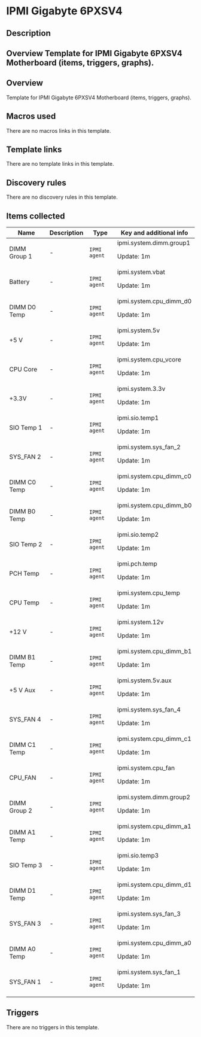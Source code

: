 # IPMI Gigabyte 6PXSV4

## Description

## Overview Template for IPMI Gigabyte 6PXSV4 Motherboard (items, triggers, graphs). 

## Overview

Template for IPMI Gigabyte 6PXSV4 Motherboard (items, triggers, graphs).



## Macros used

There are no macros links in this template.

## Template links

There are no template links in this template.

## Discovery rules

There are no discovery rules in this template.

## Items collected

|Name|Description|Type|Key and additional info|
|----|-----------|----|----|
|DIMM Group 1|<p>-</p>|`IPMI agent`|ipmi.system.dimm.group1<p>Update: 1m</p>|
|Battery|<p>-</p>|`IPMI agent`|ipmi.system.vbat<p>Update: 1m</p>|
|DIMM D0 Temp|<p>-</p>|`IPMI agent`|ipmi.system.cpu_dimm_d0<p>Update: 1m</p>|
|+5 V|<p>-</p>|`IPMI agent`|ipmi.system.5v<p>Update: 1m</p>|
|CPU Core|<p>-</p>|`IPMI agent`|ipmi.system.cpu_vcore<p>Update: 1m</p>|
|+3.3V|<p>-</p>|`IPMI agent`|ipmi.system.3.3v<p>Update: 1m</p>|
|SIO Temp 1|<p>-</p>|`IPMI agent`|ipmi.sio.temp1<p>Update: 1m</p>|
|SYS_FAN 2|<p>-</p>|`IPMI agent`|ipmi.system.sys_fan_2<p>Update: 1m</p>|
|DIMM C0 Temp|<p>-</p>|`IPMI agent`|ipmi.system.cpu_dimm_c0<p>Update: 1m</p>|
|DIMM B0 Temp|<p>-</p>|`IPMI agent`|ipmi.system.cpu_dimm_b0<p>Update: 1m</p>|
|SIO Temp 2|<p>-</p>|`IPMI agent`|ipmi.sio.temp2<p>Update: 1m</p>|
|PCH Temp|<p>-</p>|`IPMI agent`|ipmi.pch.temp<p>Update: 1m</p>|
|CPU Temp|<p>-</p>|`IPMI agent`|ipmi.system.cpu_temp<p>Update: 1m</p>|
|+12 V|<p>-</p>|`IPMI agent`|ipmi.system.12v<p>Update: 1m</p>|
|DIMM B1 Temp|<p>-</p>|`IPMI agent`|ipmi.system.cpu_dimm_b1<p>Update: 1m</p>|
|+5 V Aux|<p>-</p>|`IPMI agent`|ipmi.system.5v.aux<p>Update: 1m</p>|
|SYS_FAN 4|<p>-</p>|`IPMI agent`|ipmi.system.sys_fan_4<p>Update: 1m</p>|
|DIMM C1 Temp|<p>-</p>|`IPMI agent`|ipmi.system.cpu_dimm_c1<p>Update: 1m</p>|
|CPU_FAN|<p>-</p>|`IPMI agent`|ipmi.system.cpu_fan<p>Update: 1m</p>|
|DIMM Group 2|<p>-</p>|`IPMI agent`|ipmi.system.dimm.group2<p>Update: 1m</p>|
|DIMM A1 Temp|<p>-</p>|`IPMI agent`|ipmi.system.cpu_dimm_a1<p>Update: 1m</p>|
|SIO Temp 3|<p>-</p>|`IPMI agent`|ipmi.sio.temp3<p>Update: 1m</p>|
|DIMM D1 Temp|<p>-</p>|`IPMI agent`|ipmi.system.cpu_dimm_d1<p>Update: 1m</p>|
|SYS_FAN 3|<p>-</p>|`IPMI agent`|ipmi.system.sys_fan_3<p>Update: 1m</p>|
|DIMM A0 Temp|<p>-</p>|`IPMI agent`|ipmi.system.cpu_dimm_a0<p>Update: 1m</p>|
|SYS_FAN 1|<p>-</p>|`IPMI agent`|ipmi.system.sys_fan_1<p>Update: 1m</p>|
## Triggers

There are no triggers in this template.

